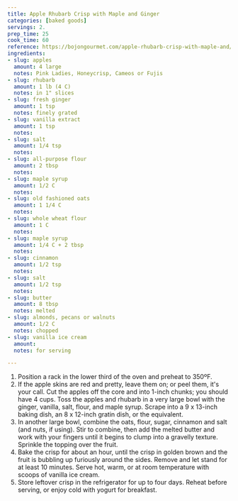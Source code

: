 ```yaml
---
title: Apple Rhubarb Crisp with Maple and Ginger
categories: [baked goods]
servings: 2.
prep_time: 25
cook_time: 60
reference: https://bojongourmet.com/apple-rhubarb-crisp-with-maple-and/
ingredients:
- slug: apples
  amount: 4 large
  notes: Pink Ladies, Honeycrisp, Cameos or Fujis
- slug: rhubarb
  amount: 1 lb (4 C)
  notes: in 1" slices
- slug: fresh ginger
  amount: 1 tsp
  notes: finely grated
- slug: vanilla extract
  amount: 1 tsp
  notes:
- slug: salt
  amount: 1/4 tsp
  notes:
- slug: all-purpose flour
  amount: 2 tbsp
  notes:
- slug: maple syrup
  amount: 1/2 C
  notes:
- slug: old fashioned oats
  amount: 1 1/4 C
  notes:
- slug: whole wheat flour
  amount: 1 C
  notes:
- slug: maple syrup
  amount: 1/4 C + 2 tbsp
  notes:
- slug: cinnamon
  amount: 1/2 tsp
  notes:
- slug: salt
  amount: 1/2 tsp
  notes:
- slug: butter
  amount: 8 tbsp
  notes: melted
- slug: almonds, pecans or walnuts
  amount: 1/2 C
  notes: chopped
- slug: vanilla ice cream
  amount:
  notes: for serving

---
```


1. Position a rack in the lower third of the oven and preheat to 350ºF.
2. If the apple skins are red and pretty, leave them on; or peel them, it's your call. Cut the apples off the core and into 1-inch chunks; you should have 4 cups. Toss the apples and rhubarb in a very large bowl with the ginger, vanilla, salt, flour, and maple syrup. Scrape into a 9 x 13-inch baking dish, an 8 x 12-inch gratin dish, or the equivalent.
3. In another large bowl, combine the oats, flour, sugar, cinnamon and salt (and nuts, if using). Stir to combine, then add the melted butter and work with your fingers until it begins to clump into a gravelly texture. Sprinkle the topping over the fruit.
4. Bake the crisp for about an hour, until the crisp in golden brown and the fruit is bubbling up furiously around the sides. Remove and let stand for at least 10 minutes. Serve hot, warm, or at room temperature with scoops of vanilla ice cream.
5. Store leftover crisp in the refrigerator for up to four days. Reheat before serving, or enjoy cold with yogurt for breakfast.

